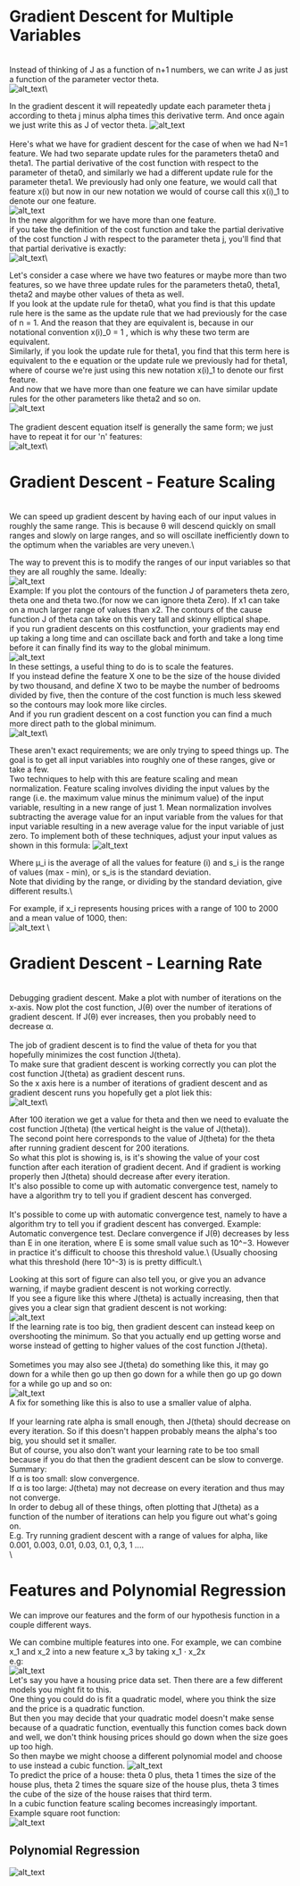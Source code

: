 # Gradient Descent for Multiple Variables
\
Instead of thinking of J as a function of  n+1 numbers, we can write J as just a function of the parameter vector theta.\
![alt_text](https://i.imgur.com/saL1boQ.png)\

In the gradient descent it will repeatedly update each parameter theta j according to theta j minus alpha times this derivative term. And once again we just write this as J of vector theta. 
![alt_text](https://i.imgur.com/4aoup9O.png)\
\
Here's what we have for gradient descent for the case of when we had N=1 feature. 
We had two separate update rules for the parameters theta0 and theta1.
The partial derivative of the cost function with respect to the parameter of theta0, and similarly we had a different update rule for the parameter theta1.
We previously had only one feature, we would call that feature x(i) but now in our new notation we would of course call this x(i)_1 to denote our one feature.\
![alt_text](https://i.imgur.com/nx5mSGz.png)\
In the new algorithm for we have more than one feature.\
if you take the definition of the cost function and take the partial derivative of the cost function J with respect to the parameter theta j, you'll find that that partial derivative is exactly:\
![alt_text](https://i.imgur.com/oISFo6P.png)\

Let's consider a case where we have two features or maybe more than two features, so we have three update rules for the parameters theta0, theta1, theta2 and maybe other values of theta as well.\
If you look at the update rule for theta0, what you find is that this update rule here is the same as the update rule that we had previously for the case of n = 1. 
And the reason that they are equivalent is, because in our notational convention x(i)_0 = 1 , which is why these two term  are equivalent.\
Similarly, if you look the update rule for theta1, you find that this term here is equivalent to the e equation or the update rule we previously had for theta1, where of course we're just using this new notation x(i)_1 to denote our first feature.\
And now that we have more than one feature we can have similar update rules for the other parameters like theta2 and so on.\
![alt_text](https://i.imgur.com/xRaGK2q.png)\
\
The gradient descent equation itself is generally the same form; we just have to repeat it for our 'n' features:\
![alt_text](https://i.imgur.com/wBzoSHE.png)\

# Gradient Descent - Feature Scaling
\
We can speed up gradient descent by having each of our input values in roughly the same range. This is because θ will descend quickly on small ranges and slowly on large ranges, and so will oscillate inefficiently down to the optimum when the variables are very uneven.\

The way to prevent this is to modify the ranges of our input variables so that they are all roughly the same. Ideally:\
![alt_text](https://i.imgur.com/TSOwLUt.png)\
Example: If you plot the contours of the function J of parameters theta zero, theta one and theta two.(for now we can ignore theta Zero).
If x1 can take on a much larger range of values than x2.  The contours of the cause function J of theta can take on this very tall and skinny elliptical shape.\
if you run gradient descents on this costfunction, your gradients may end up taking a long time and can oscillate back and forth and take a long time before it can finally find its way to the global minimum.\
![alt_text](https://i.imgur.com/ysCabFZ.png) \
In these settings, a useful thing to do is to scale the features.\
If you instead define the feature X one to be the size of the house divided by two thousand, and define X two to be maybe the number of bedrooms divided by five, then the conture of the cost function is much less skewed so the contours may look more like circles.\
And if you run gradient descent on a cost function you can find a much more direct path to the global minimum.\
![alt_text](https://i.imgur.com/MdsSNtp.png)\

These aren't exact requirements; we are only trying to speed things up. The goal is to get all input variables into roughly one of these ranges, give or take a few.\
Two techniques to help with this are feature scaling and mean normalization. Feature scaling involves dividing the input values by the range (i.e. the maximum value minus the minimum value) of the input variable, resulting in a new range of just 1. Mean normalization involves subtracting the average value for an input variable from the values for that input variable resulting in a new average value for the input variable of just zero. To implement both of these techniques, adjust your input values as shown in this formula:
![alt_text](https://i.imgur.com/I4JUTBm.png)

Where μ_i is the average of all the values for feature (i) and s_i is the range of values (max - min), or s_is is the standard deviation.\
Note that dividing by the range, or dividing by the standard deviation, give different results.\

For example, if x_i represents housing prices with a range of 100 to 2000  and a mean value of 1000, then:\
![alt_text](https://i.imgur.com/JsfvBIZ.png)
\
# Gradient Descent - Learning Rate
\
Debugging gradient descent. Make a plot with number of iterations on the x-axis. Now plot the cost function, J(θ) over the number of iterations of gradient descent. If J(θ) ever increases, then you probably need to decrease α.\
\
The job of gradient descent is to find the value of theta for you that hopefully minimizes the cost function J(theta).\
To make sure that gradient descent is working correctly you can plot the cost function J(theta) as gradient descent runs.\
So the x axis here is a number of iterations of gradient descent and as gradient descent runs you hopefully get a plot liek this:\
![alt_text](https://i.imgur.com/dhOGOjO.png)\

After 100 iteration we get a value for theta and then we need to evaluate the cost function J(theta) (the vertical height is the value of J(theta)). \
The second point here  corresponds to the value of J(theta) for the theta after running gradient descent for 200 iterations.\
So what this plot is showing is, is it's showing the value of your cost function after each iteration of gradient decent. And if gradient is working properly then J(theta) should decrease after every iteration.\
It's also possible to come up with automatic convergence test, namely to have a algorithm try to tell you if gradient descent has converged.\
\
It's possible to come up with automatic convergence test, namely to have a algorithm try to tell you if gradient descent has converged. 
Example:\
Automatic convergence test. Declare convergence if J(θ) decreases by less than E in one iteration, where E is some small value such as 10^−3. However in practice it's difficult to choose this threshold value.\ (Usually choosing what this threshold (here 10^-3) is is pretty difficult.\

Looking at this sort of figure can also tell you, or give you an advance warning, if maybe gradient descent is not working correctly. \
If you see a figure like this where J(theta) is actually increasing, then that gives you a clear sign that gradient descent is not working:\
![alt_text](https://i.imgur.com/8Ge1wDF.png)\
If the learning rate is too big, then gradient descent can instead keep on overshooting the minimum. So that you actually end up getting worse and worse instead of getting to higher values of the cost function J(theta).\
\
Sometimes you may also see J(theta) do something like this, it may go down for a while then go up then go down for a while then go up go down for a while go up and so on:\
![alt_text](https://i.imgur.com/zkYLESS.png)\
A fix for something like this is also to use a smaller value of alpha.\
\
If your learning rate alpha is small enough, then J(theta) should decrease on every iteration. So if this doesn't happen probably means the alpha's too big, you should set it smaller. \
But of course, you also don't want your learning rate to be too small because if you do that then the gradient descent can be slow to converge.
\
Summary:\
If α is too small: slow convergence. \
If α is too large: J(theta) may not decrease on every iteration and thus may not converge.\
In order to debug all of these things, often plotting that J(theta) as a function of the number of iterations can help you figure out what's going on.\
E.g. Try running gradient descent with a range of values for alpha, like 0.001, 0.003, 0.01, 0.03, 0.1, 0,3, 1 ....\
\
# Features and Polynomial Regression
We can improve our features and the form of our hypothesis function in a couple different ways.

We can combine multiple features into one. For example, we can combine x_1 and x_2 into a new feature x_3 by taking x_1 ⋅ x_2x \
e.g:\
![alt_text](https://imgur.com/OMHIsNS.png)\
Let's say you have a housing price data set. Then there are a few different models you might fit to this. \
One thing you could do is fit a quadratic model, where you think the size and the price is a quadratic function.\
But then you may decide that your quadratic model doesn't make sense because of a quadratic function, eventually this function comes back down and well, we don't think housing prices should go down when the size goes up too high.\
So then maybe we might choose a different polynomial model and choose to use instead a cubic function.
![alt_text](https://imgur.com/GZ16sMm.png)\
To predict the price of a house:  theta 0 plus, theta 1 times the size of the house plus, theta 2 times the square size of the house plus, theta 3 times the cube of the size of the house raises that third term. \
In a cubic function feature scaling becomes increasingly important.\
Example square root function:\
![alt_text](https://imgur.com/nLM35KR.png)
## Polynomial Regression
![alt_text](https://i.imgur.com/oimxXaF.png)
